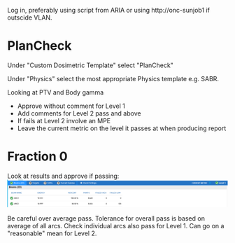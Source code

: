 Log in, preferably using script from ARIA or using http://onc-sunjob1 if outscide VLAN.

# PlanCheck

Under "Custom Dosimetric Template" select "PlanCheck"

Under "Physics" select the most appropriate Physics template e.g. SABR.



Looking at PTV and Body gamma
- Approve without comment for Level 1
- Add comments for Level 2 pass and above
- If fails at Level 2 involve an MPE
- Leave the current metric on the level it passes at when producing report

# Fraction 0

Look at results and approve if passing:
![](Pasted%20image%2020240102132742.png)

Be careful over average pass. Tolerance for overall pass is based on average of all arcs. Check individual arcs also pass for Level 1. Can go on a "reasonable" mean for Level 2.